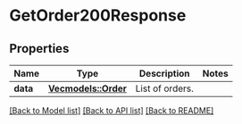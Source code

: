 # GetOrder200Response

## Properties

Name | Type | Description | Notes
------------ | ------------- | ------------- | -------------
**data** | [**Vec<models::Order>**](Order.md) | List of orders. | 

[[Back to Model list]](../README.md#documentation-for-models) [[Back to API list]](../README.md#documentation-for-api-endpoints) [[Back to README]](../README.md)


